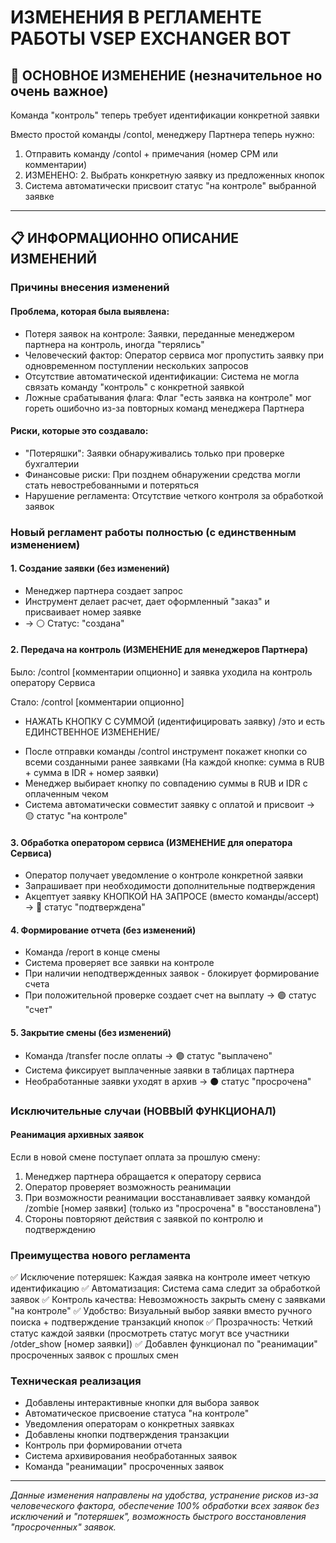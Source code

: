 # ИЗМЕНЕНИЯ В РЕГЛАМЕНТЕ РАБОТЫ VSEP EXCHANGER BOT

## 🚨 ОСНОВНОЕ ИЗМЕНЕНИЕ (незначительное но очень важное)

Команда "контроль" теперь требует идентификации конкретной заявки

Вместо простой команды /contol, менеджеру Партнера теперь нужно:
1. Отправить команду /contol + примечания (номер СРМ или комментарии)
2. ИЗМЕНЕНО: 2. Выбрать конкретную заявку из предложенных кнопок
3. Система автоматически присвоит статус "на контроле" выбранной заявке

---

## 📋 ИНФОРМАЦИОННО ОПИСАНИЕ ИЗМЕНЕНИЙ

### Причины внесения изменений

#### Проблема, которая была выявлена:
- Потеря заявок на контроле: Заявки, переданные менеджером партнера на контроль, иногда "терялись"
- Человеческий фактор: Оператор сервиса мог пропустить заявку при одновременном поступлении нескольких запросов
- Отсутствие автоматической идентификации: Система не могла связать команду "контроль" с конкретной заявкой
- Ложные срабатывания флага: Флаг "есть заявка на контроле" мог гореть ошибочно из-за повторных команд менеджера Партнера

#### Риски, которые это создавало:
- "Потеряшки": Заявки обнаруживались только при проверке бухгалтерии
- Финансовые риски: При позднем обнаружении средства могли стать невостребованными и потеряться
- Нарушение регламента: Отсутствие четкого контроля за обработкой заявок

### Новый регламент работы полностью (с единственным изменением)

#### 1. Создание заявки (без изменений)
- Менеджер партнера создает запрос
- Инструмент делает расчет, дает оформленный "заказ" и присваивает номер заявке
- → ⚪️ Статус: "создана"

#### 2. Передача на контроль (ИЗМЕНЕНИЕ для менеджеров Партнера)
Было:
/control [комментарии опционно]
и заявка уходила на контроль оператору Сервиса

Стало:
/control [комментарии опционно]
+ НАЖАТЬ КНОПКУ С СУММОЙ (идентифицировать заявку)  /это и есть ЕДИНСТВЕННОЕ ИЗМЕНЕНИЕ/

- После отправки команды /control инструмент покажет кнопки со всеми созданными ранее заявками
(На каждой кнопке: сумма в RUB + сумма в IDR + номер заявки)
- Менеджер выбирает кнопку по совпадению суммы в RUB и IDR с оплаченным чеком
- Система автоматически совместит заявку с оплатой и присвоит → 🟡 статус "на контроле"

#### 3. Обработка оператором сервиса (ИЗМЕНЕНИЕ для оператора Сервиса)
- Оператор получает уведомление о контроле конкретной заявки
- Запрашивает при необходимости дополнительные подтверждения
- Акцептует заявку КНОПКОЙ НА ЗАПРОСЕ (вместо команды/accept) → 🔵 статус "подтверждена"

#### 4. Формирование отчета (без изменений)
- Команда /report в конце смены
- Система проверяет все заявки на контроле
- При наличии неподтвержденных заявок - блокирует формирование счета
- При положительной проверке создает счет на выплату → 🟣 статус "счет"

#### 5. Закрытие смены (без изменений)
- Команда /transfer после оплаты  → 🟣 статус "выплачено"
- Система фиксирует выплаченные заявки в таблицах партнера
- Необработанные заявки уходят в архив → ⚫️ статус "просрочена"

### Исключительные случаи (НОВВЫЙ ФУНКЦИОНАЛ)

#### Реанимация архивных заявок
Если в новой смене поступает оплата за прошлую смену:
1. Менеджер партнера обращается к оператору сервиса
2. Оператор проверяет возможность реанимации
3. При возможности реанимации восстанавливает заявку командой /zombie [номер заявки] (только из "просрочена" в "восстановлена")
4. Стороны повторяют действия с заявкой по контролю и подтверждению

### Преимущества нового регламента

✅ Исключение потеряшек: Каждая заявка на контроле имеет четкую идентификацию
✅ Автоматизация: Система сама следит за обработкой заявок
✅ Контроль качества: Невозможность закрыть смену с  заявками "на контроле"
✅ Удобство: Визуальный выбор заявки вместо ручного поиска + подтверждение транзакций кнопок
✅ Прозрачность: Четкий статус каждой заявки (просмотреть статус могут все учаcтники /otder_show [номер заявки])
✅ Добавлен функционал по "реанимации" просроченных заявок с прошлых смен

### Техническая реализация

- Добавлены интерактивные кнопки для выбора заявок
- Автоматическое присвоение статуса "на контроле"
- Уведомления операторам о конкретных заявках
- Добавлены кнопки подтверждения транзакции
- Контроль при формировании отчета
- Система архивирования необработанных заявок
- Команда "реанимации" просроченных заявок

---
*Данные изменения направлены на удобства, устранение рисков из-за человеческого фактора, обеспечение 100% обработки всех заявок без исключений и "потеряшек", возможность быстрого восстановления "просроченных" заявок.*